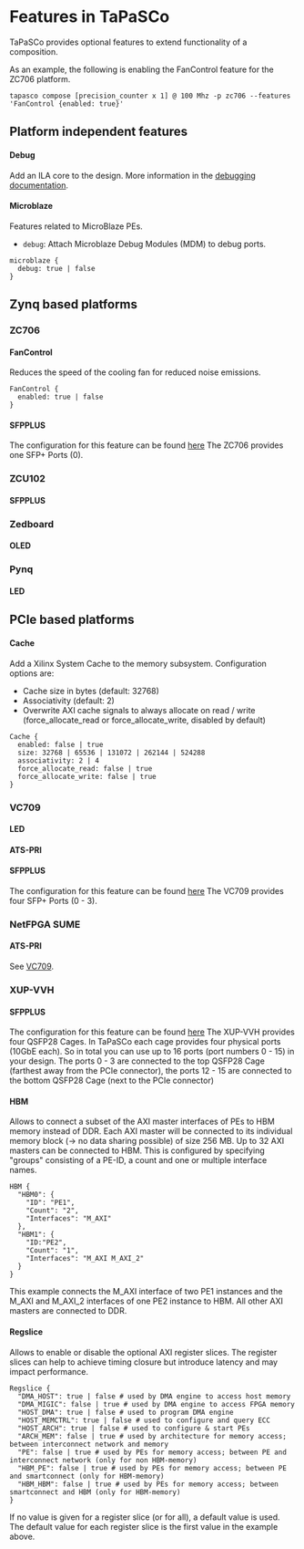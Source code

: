 Features in TaPaSCo
===================

TaPaSCo provides optional features to extend functionality of a composition.

As an example, the following is enabling the FanControl feature for the ZC706
platform.

```
tapasco compose [precision_counter x 1] @ 100 Mhz -p zc706 --features 'FanControl {enabled: true}'
```

## Platform independent features

#### Debug
Add an ILA core to the design. More information in the [debugging documentation](debugging.md).

#### Microblaze
Features related to MicroBlaze PEs.

* `debug`: Attach Microblaze Debug Modules (MDM) to debug ports.

```
microblaze {
  debug: true | false
}
```

## Zynq based platforms

### ZC706

#### FanControl
Reduces the speed of the cooling fan for reduced noise emissions.
```
FanControl {
  enabled: true | false
}
```

#### SFPPLUS
The configuration for this feature can be found [here](sfpplus.md)
The ZC706 provides one SFP+ Ports (0).

### ZCU102

#### SFPPLUS

### Zedboard

#### OLED

### Pynq

#### LED

## PCIe based platforms

#### Cache
Add a Xilinx System Cache to the memory subsystem. Configuration options are:
* Cache size in bytes (default: 32768)
* Associativity (default: 2)
* Overwrite AXI cache signals to always allocate on read / write (force_allocate_read or force_allocate_write, disabled by default)
```
Cache {
  enabled: false | true
  size: 32768 | 65536 | 131072 | 262144 | 524288
  associativity: 2 | 4
  force_allocate_read: false | true
  force_allocate_write: false | true
}
```

### VC709

#### LED

#### ATS-PRI

#### SFPPLUS
The configuration for this feature can be found [here](sfpplus.md)
The VC709 provides four SFP+ Ports (0 - 3).

### NetFPGA SUME

#### ATS-PRI
See [VC709](#VC709).

### XUP-VVH

#### SFPPLUS
The configuration for this feature can be found [here](sfpplus.md)
The XUP-VVH provides four QSFP28 Cages. In TaPaSCo each cage provides four physical ports (10GbE each).
So in total you can use up to 16 ports (port numbers 0 - 15) in your design.
The ports 0 - 3 are connected to the top QSFP28 Cage (farthest away from the PCIe connector),
the ports 12 - 15 are connected to the bottom QSFP28 Cage (next to the PCIe connector)

#### HBM
Allows to connect a subset of the AXI master interfaces of PEs to HBM memory instead of DDR. Each AXI master will be connected to its individual memory block (-> no data sharing possible) of size 256 MB. Up to 32 AXI masters can be connected to HBM. This is configured by specifying "groups" consisting of a PE-ID, a count and one or multiple interface names.

```
HBM {
  "HBM0": {
  	"ID": "PE1",
  	"Count": "2",
  	"Interfaces": "M_AXI"
  },
  "HBM1": {
  	"ID:"PE2",
  	"Count": "1",
  	"Interfaces": "M_AXI M_AXI_2"
  }
}
```

This example connects the M_AXI interface of two PE1 instances and the M_AXI and M_AXI_2 interfaces of one PE2 instance to HBM. All other AXI masters are connected to DDR.

#### Regslice
Allows to enable or disable the optional AXI register slices. The register slices can help to achieve timing closure but introduce latency and may impact performance.

```
Regslice {
  "DMA_HOST": true | false # used by DMA engine to access host memory
  "DMA_MIGIC": false | true # used by DMA engine to access FPGA memory
  "HOST_DMA": true | false # used to program DMA engine
  "HOST_MEMCTRL": true | false # used to configure and query ECC
  "HOST_ARCH": true | false # used to configure & start PEs
  "ARCH_MEM": false | true # used by architecture for memory access; between interconnect network and memory
  "PE": false | true # used by PEs for memory access; between PE and interconnect network (only for non HBM-memory)
  "HBM_PE": false | true # used by PEs for memory access; between PE and smartconnect (only for HBM-memory)
  "HBM_HBM": false | true # used by PEs for memory access; between smartconnect and HBM (only for HBM-memory)
}
```
If no value is given for a register slice (or for all), a default value is used. The default value for each register slice is the first value in the example above.
